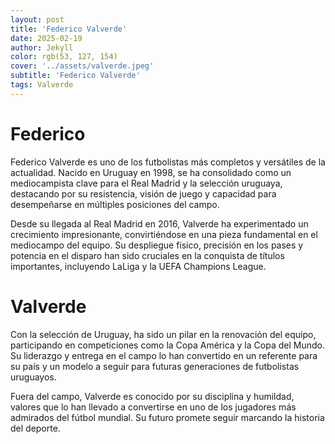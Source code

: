 ```yaml
---
layout: post
title: 'Federico Valverde'
date: 2025-02-19
author: Jekyll
color: rgb(53, 127, 154)
cover: '../assets/valverde.jpeg'
subtitle: 'Federico Valverde'
tags: Valverde
---
```


# Federico

Federico Valverde es uno de los futbolistas más completos y versátiles de la actualidad. Nacido en Uruguay en 1998, se ha consolidado como un mediocampista clave para el Real Madrid y la selección uruguaya, destacando por su resistencia, visión de juego y capacidad para desempeñarse en múltiples posiciones del campo.

Desde su llegada al Real Madrid en 2016, Valverde ha experimentado un crecimiento impresionante, convirtiéndose en una pieza fundamental en el mediocampo del equipo. Su despliegue físico, precisión en los pases y potencia en el disparo han sido cruciales en la conquista de títulos importantes, incluyendo LaLiga y la UEFA Champions League.

# Valverde

Con la selección de Uruguay, ha sido un pilar en la renovación del equipo, participando en competiciones como la Copa América y la Copa del Mundo. Su liderazgo y entrega en el campo lo han convertido en un referente para su país y un modelo a seguir para futuras generaciones de futbolistas uruguayos.

Fuera del campo, Valverde es conocido por su disciplina y humildad, valores que lo han llevado a convertirse en uno de los jugadores más admirados del fútbol mundial. Su futuro promete seguir marcando la historia del deporte.